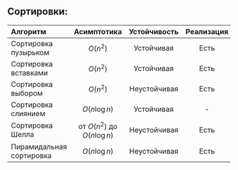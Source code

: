 ## Сортировки:
| Алгоритм                           | Асимптотика                  | Устойчивость | Реализация | Тесты |
| :--------------------------------- | :--------------------------: | :------------: | :----------: | :--------: |
| Сортировка пузырьком |  $O(n^2)$ | Устойчивая | Есть         | -    |
| Сортировка вставками           | $O(n^2)$                | Устойчивая | Есть         | -    |
| Сортировка выбором                | $O(n^2)$                | Неустойчивая   | Есть         | -    |
| Сортировка слиянием                | $O(n \log n)$                | Устойчивая   | -         | -    |
| Сортировка Шелла                | от $O(n^2)$ до $O(n \log n)$             | Неустойчивая   | Есть         | -    |
| Пирамидальная сортировка                | $O(n \log n)$               | Неустойчивая   | Есть         | -    |

